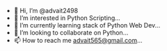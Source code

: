 - 👋 Hi, I’m @advait2498
- 👀 I’m interested in Python Scripting...
- 🌱 I’m currently learning stack of Python Web Dev...
- 💞️ I’m looking to collaborate on Python...
- 📫 How to reach me advait565@gmail.com...

<!---
advait2498/advait2498 is a ✨ special ✨ repository because its `README.md` (this file) appears on your GitHub profile.
You can click the Preview link to take a look at your changes.
--->
